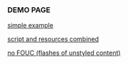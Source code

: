 ### DEMO PAGE

[simple example](https://rawgit.com/Paul-Browne/crl/master/demo/simple-example.html)

[script and resources combined](https://rawgit.com/Paul-Browne/crl/master/demo/combined-carl-and-resources.html)

[no FOUC (flashes of unstyled content) ](https://rawgit.com/Paul-Browne/carl.js/master/demo/no-fouc.html)
